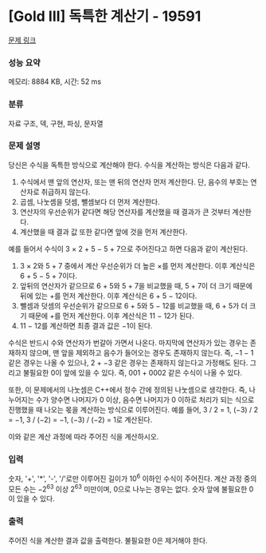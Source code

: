 # [Gold III] 독특한 계산기 - 19591 

[문제 링크](https://www.acmicpc.net/problem/19591) 

### 성능 요약

메모리: 8884 KB, 시간: 52 ms

### 분류

자료 구조, 덱, 구현, 파싱, 문자열

### 문제 설명

<p>당신은 수식을 독특한 방식으로 계산해야 한다. 수식을 계산하는 방식은 다음과 같다.</p>

<ol>
	<li>수식에서 맨 앞의 연산자, 또는 맨 뒤의 연산자 먼저 계산한다. 단, 음수의 부호는 연산자로 취급하지 않는다.</li>
	<li>곱셈, 나눗셈을 덧셈, 뺄셈보다 더 먼저 계산한다.</li>
	<li>연산자의 우선순위가 같다면 해당 연산자를 계산했을 때 결과가 큰 것부터 계산한다.</li>
	<li>계산했을 때 결과 값 또한 같다면 앞에 것을 먼저 계산한다.</li>
</ol>

<p>예를 들어서 수식이 3 × 2 + 5 − 5 + 7으로 주어진다고 하면 다음과 같이 계산된다.</p>

<ol>
	<li>3 × 2와 5 + 7 중에서 계산 우선순위가 더 높은 ×를 먼저 계산한다. 이후 계산식은 6 + 5 − 5 + 7이다.</li>
	<li>앞뒤의 연산자가 같으므로 6 + 5와 5 + 7을 비교했을 때, 5 + 7이 더 크기 때문에 뒤에 있는 +를 먼저 계산한다. 이후 계산식은 6 + 5 − 12이다.</li>
	<li>뺄셈과 덧셈의 우선순위가 같으므로 6 + 5와 5 − 12를 비교했을 때, 6 + 5가 더 크기 때문에 +를 먼저 계산한다. 이후 계산식은 11 − 12가 된다.</li>
	<li>11 − 12를 계산하면 최종 결과 값은 −1이 된다.</li>
</ol>

<p>수식은 반드시 수와 연산자가 번갈아 가면서 나온다. 마지막에 연산자가 있는 경우는 존재하지 않으며, 맨 앞을 제외하고 음수가 들어오는 경우도 존재하지 않는다. 즉, −1 − 1 같은 경우는 나올 수 있으나, 2 + −3 같은 경우는 존재하지 않는다고 가정해도 된다. 그리고 불필요한 0이 앞에 있을 수 있다. 즉, 001 + 0002 같은 수식이 나올 수 있다.</p>

<p>또한, 이 문제에서의 나눗셈은 C++에서 정수 간에 정의된 나눗셈으로 생각한다. 즉, 나누어지는 수가 양수면 나머지가 0 이상, 음수면 나머지가 0 이하로 처리가 되는 식으로 진행했을 때 나오는 몫을 계산하는 방식으로 이루어진다. 예를 들어, 3 / 2 = 1, (−3) / 2 = −1, 3 / (−2) = −1, (−3) / (−2) = 1로 계산된다.</p>

<p>이와 같은 계산 과정에 따라 주어진 식을 계산하시오.</p>

### 입력 

 <p>숫자, '+', '*', '-', '/'로만 이루어진 길이가 10<sup>6</sup> 이하인 수식이 주어진다. 계산 과정 중의 모든 수는 −2<sup>63</sup> 이상 2<sup>63</sup> 미만이며, 0으로 나누는 경우는 없다. 숫자 앞에 불필요한 0이 있을 수 있다. </p>

### 출력 

 <p>주어진 식을 계산한 결과 값을 출력한다. 불필요한 0은 제거해야 한다.</p>

